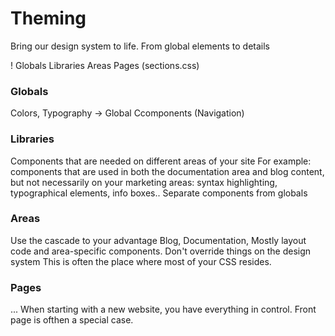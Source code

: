 
# Theming
Bring our design system to life. From global elements to details

! Globals
  Libraries
  Areas
  Pages (sections.css)



### Globals
  Colors, Typography -> Global Ccomponents (Navigation)


### Libraries
  Components that are needed on different areas of your site
  For example: components that are used in both the documentation area and blog content, but not necessarily on your marketing areas: syntax highlighting, typographical elements, info boxes..
  Separate components from globals

### Areas
  Use the cascade to your advantage
  Blog, Documentation,
  Mostly layout code and area-specific components.
  Don't override things on the design system
  This is often the place where most of your CSS resides.


### Pages
  ...
  When starting with a new website, you have everything in control.
  Front page is ofthen a special case.

